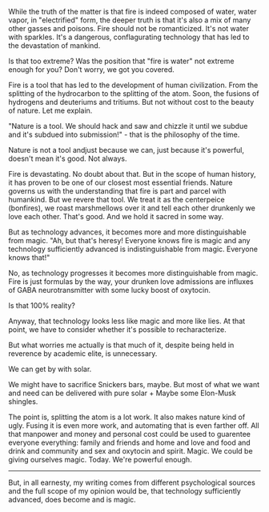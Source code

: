 While the truth of the matter is that fire is indeed composed of water,  water vapor, in "electrified" form, the deeper truth is that it's also a mix of many other gasses and poisons. Fire should not be romanticized. It's not water with sparkles. It's a dangerous, conflagurating technology that has led to the devastation of mankind.

Is that too extreme? Was the position that "fire is water" not extreme enough for you? Don't worry, we got you covered.

Fire is a tool that has led to the development of human civilization. From the splitting of the hydrocarbon to the splitting of the atom. Soon, the fusions of hydrogens and deuteriums and tritiums. But not without cost to the beauty of nature. Let me explain.

"Nature is a tool. We should hack and saw and chizzle it until we subdue and it's subdued into submission!" - that is the philosophy of the time.

Nature is not a tool andjust because we can, just because it's powerful, doesn't mean it's good. Not always.

Fire is devastating. No doubt about that. But in the scope of human history, it has proven to be one of our closest most essential friends. Nature governs us with the understanding that fire is part and parcel with humankind. But we revere that tool. We treat it as the centerpeice (bonfires), we roast marshmellows over it and tell each other drunkenly we love each other. That's good. And we hold it sacred in some way.

But as technology advances, it becomes more and more distinguishable from magic. "Ah, but that's heresy! Everyone knows fire is magic and any technology sufficiently advanced is indistinguishable from magic. Everyone knows that!"

No, as technology progresses it becomes more distinguishable from magic. Fire is just formulas by the way, your drunken love admissions are influxes of GABA neurotransmitter with some lucky boost of oxytocin.

Is that 100% reality? 

Anyway, that technology looks less like magic and more like lies. At that point, we have to consider whether it's possible to recharacterize.

But what worries me actually is that much of it, despite being held in reverence by academic elite, is unnecessary.

We can get by with solar.

We might have to sacrifice Snickers bars, maybe. But most of what we want and need can be delivered with pure solar + Maybe some Elon-Musk shingles.

The point is, splitting the atom is a lot work. It also makes nature kind of ugly. Fusing it is even more work, and automating that is even farther off. All that manpower and money and personal cost could be used to guarentee everyone everything: family and friends and home and love and food and drink and community and sex and oxytocin and spirit. Magic. We could be giving ourselves magic. Today. We're powerful enough.

---

But, in all earnesty, my writing comes from different psychological sources and the full scope of my opinion would be, that technology sufficiently advanced, does become and is magic.
